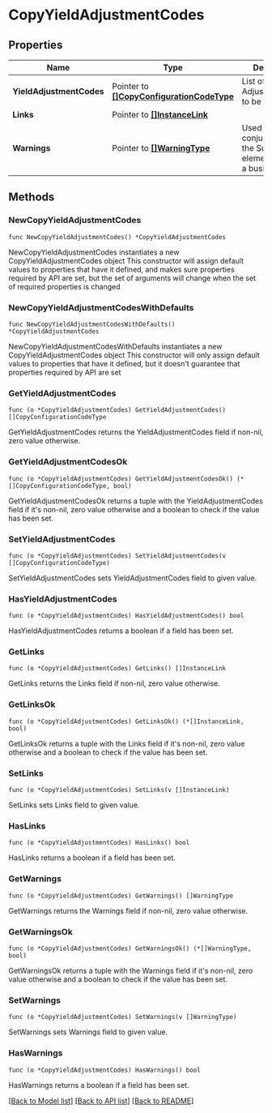 # CopyYieldAdjustmentCodes

## Properties

Name | Type | Description | Notes
------------ | ------------- | ------------- | -------------
**YieldAdjustmentCodes** | Pointer to [**[]CopyConfigurationCodeType**](CopyConfigurationCodeType.md) | List of the Yield AdjustmentCodes to be copied. | [optional] 
**Links** | Pointer to [**[]InstanceLink**](InstanceLink.md) |  | [optional] 
**Warnings** | Pointer to [**[]WarningType**](WarningType.md) | Used in conjunction with the Success element to define a business error. | [optional] 

## Methods

### NewCopyYieldAdjustmentCodes

`func NewCopyYieldAdjustmentCodes() *CopyYieldAdjustmentCodes`

NewCopyYieldAdjustmentCodes instantiates a new CopyYieldAdjustmentCodes object
This constructor will assign default values to properties that have it defined,
and makes sure properties required by API are set, but the set of arguments
will change when the set of required properties is changed

### NewCopyYieldAdjustmentCodesWithDefaults

`func NewCopyYieldAdjustmentCodesWithDefaults() *CopyYieldAdjustmentCodes`

NewCopyYieldAdjustmentCodesWithDefaults instantiates a new CopyYieldAdjustmentCodes object
This constructor will only assign default values to properties that have it defined,
but it doesn't guarantee that properties required by API are set

### GetYieldAdjustmentCodes

`func (o *CopyYieldAdjustmentCodes) GetYieldAdjustmentCodes() []CopyConfigurationCodeType`

GetYieldAdjustmentCodes returns the YieldAdjustmentCodes field if non-nil, zero value otherwise.

### GetYieldAdjustmentCodesOk

`func (o *CopyYieldAdjustmentCodes) GetYieldAdjustmentCodesOk() (*[]CopyConfigurationCodeType, bool)`

GetYieldAdjustmentCodesOk returns a tuple with the YieldAdjustmentCodes field if it's non-nil, zero value otherwise
and a boolean to check if the value has been set.

### SetYieldAdjustmentCodes

`func (o *CopyYieldAdjustmentCodes) SetYieldAdjustmentCodes(v []CopyConfigurationCodeType)`

SetYieldAdjustmentCodes sets YieldAdjustmentCodes field to given value.

### HasYieldAdjustmentCodes

`func (o *CopyYieldAdjustmentCodes) HasYieldAdjustmentCodes() bool`

HasYieldAdjustmentCodes returns a boolean if a field has been set.

### GetLinks

`func (o *CopyYieldAdjustmentCodes) GetLinks() []InstanceLink`

GetLinks returns the Links field if non-nil, zero value otherwise.

### GetLinksOk

`func (o *CopyYieldAdjustmentCodes) GetLinksOk() (*[]InstanceLink, bool)`

GetLinksOk returns a tuple with the Links field if it's non-nil, zero value otherwise
and a boolean to check if the value has been set.

### SetLinks

`func (o *CopyYieldAdjustmentCodes) SetLinks(v []InstanceLink)`

SetLinks sets Links field to given value.

### HasLinks

`func (o *CopyYieldAdjustmentCodes) HasLinks() bool`

HasLinks returns a boolean if a field has been set.

### GetWarnings

`func (o *CopyYieldAdjustmentCodes) GetWarnings() []WarningType`

GetWarnings returns the Warnings field if non-nil, zero value otherwise.

### GetWarningsOk

`func (o *CopyYieldAdjustmentCodes) GetWarningsOk() (*[]WarningType, bool)`

GetWarningsOk returns a tuple with the Warnings field if it's non-nil, zero value otherwise
and a boolean to check if the value has been set.

### SetWarnings

`func (o *CopyYieldAdjustmentCodes) SetWarnings(v []WarningType)`

SetWarnings sets Warnings field to given value.

### HasWarnings

`func (o *CopyYieldAdjustmentCodes) HasWarnings() bool`

HasWarnings returns a boolean if a field has been set.


[[Back to Model list]](../README.md#documentation-for-models) [[Back to API list]](../README.md#documentation-for-api-endpoints) [[Back to README]](../README.md)


